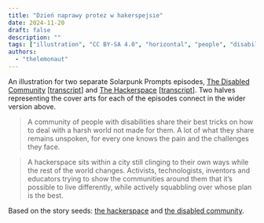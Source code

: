 ```yaml
---
title: "Dzień naprawy protez w hakerspejsie"
date: 2024-11-20
draft: false
description: ""
tags: ["illustration", "CC BY-SA 4.0", "horizontal", "people", "disability", "technology", "library", "economy", "cooperation"]
authors:
  - "thelemonaut"
---
```


An illustration for two separate Solarpunk Prompts episodes, [The Disabled Community](https://podcast.tomasino.org/@SolarpunkPrompts/episodes/the-disabled-community) [[transcript](https://wiki.tomasino.org/writing/Solarpunk-Prompts---The-Disabled-Community)] and [The Hackerspace](https://podcast.tomasino.org/@SolarpunkPrompts/episodes/the-hackerspace) [[transcript](https://wiki.tomasino.org/writing/Solarpunk-Prompts---The-Hackerspace)]. Two halves representing the cover arts for each of the episodes connect in the wider version above.

> A community of people with disabilities share their best tricks on how to deal with a harsh world not made for them. A lot of what they share remains unspoken, for every one knows the pain and the challenges they face.

> A hackerspace sits within a city still clinging to their own ways while the rest of the world changes. Activists, technologists, inventors and educators trying to show the communities around them that it’s possible to live differently, while actively squabbling over whose plan is the best.

Based on the story seeds: [the hackerspace](/pl/seeds/the-hackerspace) and [the disabled community](/pl/seeds/the-disabled-community).

